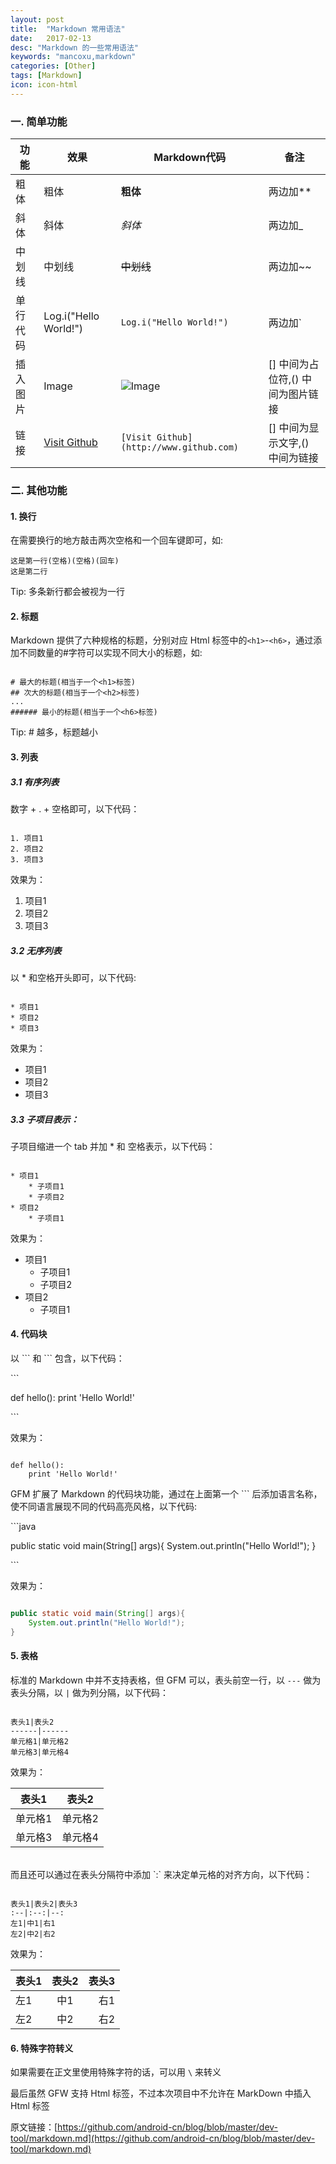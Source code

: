 ```yaml
---
layout: post
title:  "Markdown 常用语法"
date:   2017-02-13
desc: "Markdown 的一些常用语法"
keywords: "mancoxu,markdown"
categories: [Other]
tags: [Markdown]
icon: icon-html
---
```




### 一. 简单功能


功能		| 	效果		|	Markdown代码	| 备注
--------|-----------|---------------|------------------------------------------------------
粗体 	|	粗体 	|	**粗体**		|	两边加**
斜体		| 	斜体		|_斜体_			|两边加_
中划线	|中划线		|~~中划线~~		|两边加~~
单行代码	|Log.i("Hello World!")	|`Log.i("Hello World!")`|	两边加`
插入图片	|Image	|![Image](http://www.trinea.cn/rss.png)	|[] 中间为占位符,() 中间为图片链接
链接|[Visit Github](http://www.github.com) | `[Visit Github](http://www.github.com)` |	[] 中间为显示文字,() 中间为链接


### 二. 其他功能

#### 1. 换行

在需要换行的地方敲击两次空格和一个回车键即可，如:

```git
这是第一行(空格)(空格)(回车)
这是第二行

```
Tip: 多条新行都会被视为一行


#### 2. 标题

Markdown 提供了六种规格的标题，分别对应 Html 标签中的`<h1>`-`<h6>`，通过添加不同数量的#字符可以实现不同大小的标题，如:

```git

# 最大的标题(相当于一个<h1>标签)
## 次大的标题(相当于一个<h2>标签)
...
###### 最小的标题(相当于一个<h6>标签)

```

Tip: # 越多，标题越小


#### 3. 列表

##### 3.1 有序列表

数字 + . + 空格即可，以下代码：

```git

1. 项目1  
2. 项目2  
3. 项目3

```  
效果为：
1. 项目1
2. 项目2
3. 项目3

##### 3.2 无序列表

以 * 和空格开头即可，以下代码:

```git

* 项目1
* 项目2
* 项目3

```
效果为：

* 项目1
* 项目2
* 项目3

##### 3.3 子项目表示：

子项目缩进一个 tab 并加 * 和 空格表示，以下代码：

```git

* 项目1
    * 子项目1
    * 子项目2
* 项目2
    * 子项目1

```

效果为：

* 项目1
	* 子项目1
	* 子项目2
* 项目2
	* 子项目1

#### 4. 代码块

以 \`\`\` 和 \`\`\` 包含，以下代码：


\`\`\`  

def hello():
    print 'Hello World!'

\`\`\`


效果为：

```git

def hello():
    print 'Hello World!'

```

GFM 扩展了 Markdown 的代码块功能，通过在上面第一个 ``` 后添加语言名称，使不同语言展现不同的代码高亮风格，以下代码:


\`\`\`java

public static void main(String[] args){
    System.out.println("Hello World!");
}

\`\`\`

效果为：

```java

public static void main(String[] args){
    System.out.println("Hello World!");
}

```

#### 5. 表格

标准的 Markdown 中并不支持表格，但 GFM 可以，表头前空一行，以 `---` 做为表头分隔，以 `|` 做为列分隔，以下代码：

```git

表头1|表头2
------|------
单元格1|单元格2
单元格3|单元格4

```
效果为：

表头1|表头2
------|------
单元格1|单元格2
单元格3|单元格4

<br>
而且还可以通过在表头分隔符中添加 `:` 来决定单元格的对齐方向，以下代码：

```git

表头1|表头2|表头3
:--|:--:|--:
左1|中1|右1
左2|中2|右2

```

效果为：

表头1|表头2|表头3
:--|:--:|--:
左1|中1|右1
左2|中2|右2


#### 6. 特殊字符转义

如果需要在正文里使用特殊字符的话，可以用 `\` 来转义

最后虽然 GFW 支持 Html 标签，不过本次项目中不允许在 MarkDown 中插入 Html 标签

原文链接：[https://github.com/android-cn/blog/blob/master/dev-tool/markdown.md](https://github.com/android-cn/blog/blob/master/dev-tool/markdown.md)
